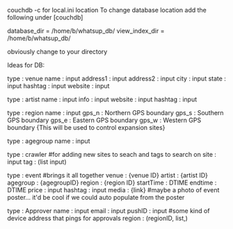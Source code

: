 couchdb -c for local.ini location
To change database location add the following under [couchdb]

database_dir = /home/b/whatsup_db/
view_index_dir = /home/b/whatsup_db/

obviously change to your directory

Ideas for DB:

type : venue
  name : input
  address1 : input
  address2 : input
  city : input
  state : input
  hashtag : input
  website : input

type : artist
  name : input
  info : input
  website : input
  hashtag : input

type : region
  name : input
  gps_n : Northern GPS boundary
  gps_s : Southern GPS boundary
  gps_e : Eastern GPS boundary
  gps_w : Western GPS boundary
  {This will be used to control expansion sites}

type : agegroup
  name : input

type : crawler    #for adding new sites to seach and tags to search on
  site : input
  tag : (list input)  

type : event    #brings it all together
  venue : {venue ID}
  artist : {artist ID}
  agegroup : {agegroupID}
  region : {region ID}
  startTime : DTIME
  endtime : DTIME
  price : input
  hashtag : input
  media : {link}  #maybe a photo of event poster... it'd be cool if we could auto populate from the poster

type : Approver
  name : input
  email : input
  pushID : input  #some kind of device address that pings for approvals
  region : (regionID, list,)
